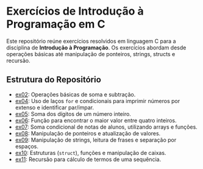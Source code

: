 # Exercícios de Introdução à Programação em C

Este repositório reúne exercícios resolvidos em linguagem C para a disciplina de **Introdução à Programação**. Os exercícios abordam desde operações básicas até manipulação de ponteiros, strings, structs e recursão.

## Estrutura do Repositório

- [ex02](./ex02): Operações básicas de soma e subtração.
- [ex04](./ex04): Uso de laços `for` e condicionais para imprimir números por extenso e identificar par/ímpar.
- [ex05](./ex05): Soma dos dígitos de um número inteiro.
- [ex06](./ex06): Função para encontrar o maior valor entre quatro inteiros.
- [ex07](./ex07): Soma condicional de notas de alunos, utilizando arrays e funções.
- [ex08](./ex08): Manipulação de ponteiros e atualização de valores.
- [ex09](./ex09): Manipulação de strings, leitura de frases e separação por espaços.
- [ex10](./ex10): Estruturas (`struct`), funções e manipulação de caixas.
- [ex11](./ex11): Recursão para cálculo de termos de uma sequência.